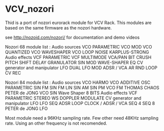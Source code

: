 # VCV_nozori
Thid is a port of nozori eurorack module for VCV Rack.
This modules are based on the same firmware as the nozori hardware.

see http://nozoid.com/nozori/ for documentation and demo videos

Nozori 68 module list :
Audio sources
    VCO PARAMETRIC
    VCO MOD
    VCO QUANTIZED
    VCO WAVESHAPER
    VCO LOOP
    NOISE
    KARPLUS-STRONG
Audio effects
    VCF PARAMETRIC
    VCF MULTIMODE
    VCA/PAN
    BIT CRUSH
    PITCH SHIFT
    DELAY
    GRANULATOR
    SIN MOD
    WAVE-SHAPER
    EQ
CV generator and manipulator
    LFO DUAL
    LFO MOD
    ADSR / VCA
    AR
    RND LOOP
    CV REC
    
Nozori 84 module list :
Audio sources
    VCO HARMO
    VCO ADDITIVE
    OSC PARAMETRIC
    SIN FM
    SIN FM LIN
    SIN AM
    SIN PM
    VCO FM
    THOMAS CHAOS
    PETER de JONG VCO
    SIN Wave Shaper
    8 BITS
Audio effects
    VCF PARAMETRIC
    STEREO WS
    DOPPLER
    MODULATE
CV generator and manipulator
    LFO
    LFO SEQ
    ADSR LOOP
    CLOCK / ADSR / VCA
    SEQ 4
    SEQ 8
    PETER de JONG LFO

Most module need a 96KHz sampling rate. Few other need 48KHz sampling rate. Using an other frequency is not recomended.


